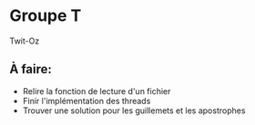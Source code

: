 # Groupe T
Twit-Oz

## À faire:
* Relire la fonction de lecture d'un fichier
* Finir l'implémentation des threads
* Trouver une solution pour les guillemets et les apostrophes
